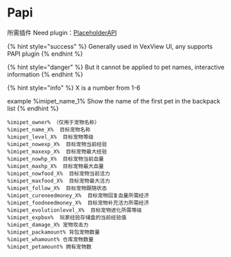 # Papi

所需插件 Need plugin：[PlaceholderAPI](https://www.spigotmc.org/resources/placeholderapi.6245/)

{% hint style="success" %}
Generally used in VexView UI, any supports PAPI plugin
{% endhint %}

{% hint style="danger" %}
But it cannot be applied to pet names, interactive information
{% endhint %}



{% hint style="info" %}
X is a number from 1-6

example %imipet\_name\_1% Show the name of the first pet in the backpack list
{% endhint %}

```text
%imipet_owner% （仅用于宠物名称）
%imipet_name_X%  目标宠物名称
%imipet_level_X%  目标宠物等级
%imipet_nowexp_X%  目标宠物当前经验
%imipet_maxexp_X%  目标宠物最大经验
%imipet_nowhp_X%  目标宠物当前血量
%imipet_maxhp_X%  目标宠物最大血量
%imipet_nowfood_X%  目标宠物当前活力
%imipet_maxfood_X%  目标宠物最大活力
%imipet_follow_X%  目标宠物跟随状态
%imipet_cureneedmoney_X%  目标宠物回复血量所需经济
%imipet_foodneedmoney_X%  目标宠物补充活力所需经济
%imipet_evolutionlevel_X%  目标宠物进化所需等级
%imipet_expbox%  玩家经验存储盒的当前经验值
%imipet_damage_X% 宠物攻击力
%imipet_packamount% 背包宠物数量
%imipet_whamount% 仓库宠物数量
%imipet_petamount% 拥有宠物数
```


